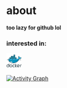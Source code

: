 # about
__too lazy for github lol__

<h3 align="left">interested in:</h3>
<p align="left"> <a href="https://www.docker.com/" target="_blank" rel="noreferrer"> <img src="https://raw.githubusercontent.com/devicons/devicon/master/icons/docker/docker-original-wordmark.svg" alt="docker" width="40" height="40"/> </a> </p>

[![Activity Graph](https://github-readme-activity-graph.vercel.app/graph?username=khangdao2112&theme=react-dark)](https://github.com/khangdao2112/github-readme-activity-graph)
